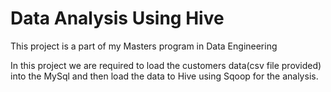 # Data Analysis Using Hive

This project is a part of my Masters program in Data Engineering

In this project we are required to load the customers data(csv file provided) into the MySql and then load the data to Hive using Sqoop for the analysis.
